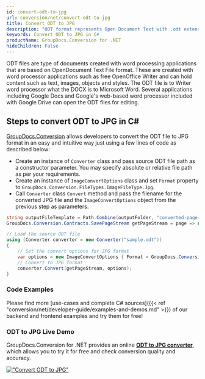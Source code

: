 ```yaml
---
id: convert-odt-to-jpg
url: conversion/net/convert-odt-to-jpg
title: Convert ODT to JPG
description: "ODT format represents Open Document Text with .odt extension. Learn how to convert ODT to JPG file programmatically in C# language using GroupDocs.Conversion for .NET library."
keywords: Convert ODT to JPG in C#
productName: GroupDocs.Conversion for .NET
hideChildren: False
---
```


ODT files are type of documents created with word processing applications that are based on OpenDocument Text File format. These are created with word processor applications such as free OpenOffice Writer and can hold content such as text, images, objects and styles. The ODT file is to Writer word processor what the DOCX is to Microsoft Word. Several applications including Google Docs and Google's web-based word processor included with Google Drive can open the ODT files for editing.

## Steps to convert ODT to JPG in C#

[GroupDocs.Conversion](https://products.groupdocs.com/conversion/net) allows developers to convert the ODT file to JPG format in an easy and intuitive way just using a few lines of code as described below:

* Create an instance of `Converter` class and pass source ODT file path as a constructor parameter. You may specify absolute or relative file path as per your requirements. 
* Create an instance of `ImageConvertOptions` class and set `Format` property to `GroupDocs.Conversion.FileTypes.ImageFileType.Jpg`.
* Call `Converter` class `Convert` method and pass the filename for the converted JPG file and the `ImageConvertOptions` object from the previous step as parameters.

```csharp
string outputFileTemplate = Path.Combine(outputFolder, "converted-page-{0}.jpg");
GroupDocs.Conversion.Contracts.SavePageStream getPageStream = page => new FileStream(string.Format(outputFileTemplate, page), FileMode.Create);

// Load the source ODT file
using (Converter converter = new Converter("sample.odt"))
{
    // Set the convert options for JPG format
    var options = new ImageConvertOptions { Format = GroupDocs.Conversion.FileTypes.ImageFileType.Jpg };   
    // Convert to JPG format
    converter.Convert(getPageStream, options);
}
```

### Code Examples

Please find more [use-cases and complete C# sources]({{< ref "conversion/net/developer-guide/examples-and-demos.md" >}}) of our backend and frontend examples and try them for free!

### ODT to JPG Live Demo

GroupDocs.Conversion for .NET provides an online [**ODT to JPG converter**](https://products.groupdocs.app/conversion/odt-to-jpg), which allows you to try it for free and check conversion quality and accuracy.

[!["Convert ODT to JPG"](conversion/net/images/convert-to-jpg/convert-odt-to-jpg.png)](https://products.groupdocs.app/conversion/odt-to-jpg)
